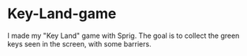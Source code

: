 # Key-Land-game
I made my "Key Land" game with Sprig. The goal is to collect the green keys seen in the screen, with some barriers.
